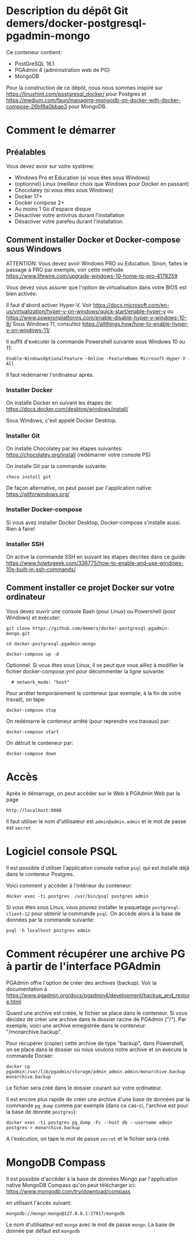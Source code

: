 # Description du dépôt Git demers/docker-postgresql-pgadmin-mongo

Ce conteneur contient:

- PostGreSQL 16.1
- PGAdmin 4 (administration web de PG)
- MongoDB

Pour la construction de ce dépôt, nous nous sommes inspiré sur https://linuxhint.com/postgresql_docker/ pour Postgres et https://medium.com/faun/managing-mongodb-on-docker-with-docker-compose-26bf8a0bbae3 pour MongoDB.

# Comment le démarrer

## Préalables

Vous devez avoir sur votre système:

- Windows Pro et Education (si vous êtes sous Windows)
- (optionnel) Linux (meilleur choix que Windows pour Docker en passant)
- Chocolatey (si vous êtes sous Windows)
- Docker 17+
- Docker compose 2+
- Au moins 1 Go d'espace disque
- Désactiver votre antivirus durant l'installation
- Désactiver votre parefeu durant l'installation

## Comment installer Docker et Docker-compose sous Windows

ATTENTION: Vous devez avoir Windows PRO ou Education.  Sinon, faites le passage à PRO
par exemple, voir cette méthode https://www.lifewire.com/upgrade-windows-10-home-to-pro-4178259

Vous devez vous assurer que l'option de virtualisation dans votre BIOS est bien
activée.

Il faut d'abord activer Hyper-V.  Voir https://docs.microsoft.com/en-us/virtualization/hyper-v-on-windows/quick-start/enable-hyper-v ou https://www.poweronplatforms.com/enable-disable-hyper-v-windows-10-8/  Sous Windows 11, consultez https://allthings.how/how-to-enable-hyper-v-on-windows-11/

Il suffit d'exécuter la commande Powershell suivante sous Windows 10 ou 11:

```
Enable-WindowsOptionalFeature -Online -FeatureName Microsoft-Hyper-V -All
```

Il faut redémarrer l'ordinateur après.

### Installer Docker

On installe Docker en suivant les étapes de: https://docs.docker.com/desktop/windows/install/

Sous Windows, c'est appelé Docker Desktop.

### Installer Git

On installe Chocolatey par les étapes suivantes: https://chocolatey.org/install
(redémarrer votre console PS)

On installe Git par la commande suivante:

```
choco install git
```

De façon alternative, on peut passer par l'application native: https://gitforwindows.org/

### Installer Docker-compose

Si vous avez installer Docker Desktop, Docker-compose s'installe aussi.  Rien
à faire!

### Installer SSH

On active la commande SSH en suivant les étapes décrites dans ce guide: https://www.howtogeek.com/336775/how-to-enable-and-use-windows-10s-built-in-ssh-commands/

## Comment installer ce projet Docker sur votre ordinateur

Vous devez ouvrir une console Bash (pour Linux) ou Powershell (pour Windows) et exécuter:


```
git clone https://github.com/demers/docker-postgresql-pgadmin-mongo.git

cd docker-postgresql-pgadmin-mongo

docker-compose up -d
```

Optionnel: Si vous êtes sous Linux, il se peut que vous aillez à modifier le fichier
docker-compose.yml pour décommenter la ligne suivante:

```
  # network_mode: "host"
```

Pour arrêter temporairement le conteneur (par exemple, à la fin de votre
travail), on tape:

```
docker-compose stop
```

On redémarre le conteneur arrêté (pour reprendre vos travaux) par:

```
docker-compose start
```

On détruit le conteneur par:

```
docker-compose down
```

# Accès

Après le démarrage, on peut accéder sur le Web à PGAdmin Web par la page

```
http://localhost:8080
```

Il faut utiliser le nom d'utilisateur est `admin@admin.admin` et le mot de passe est `secret`

# Logiciel console PSQL

Il est possible d'utiliser l'application console native `psql` qui est installé déjà dans le conteneur Postgres.

Voici comment y accéder à l'intérieur du conteneur:

```
docker exec -ti postgres  /usr/bin/psql postgres admin
```

Si vous êtes sous Linux, vous pouvez installer le paquetage
`postgresql-client-12` pour obtenir la commande `psql`.  On accède alors à la
base de données par la commande suivante:

```
psql -h localhost postgres admin
```

# Comment récupérer une archive PG à partir de l'interface PGAdmin

PGAdmin offre l'option de créer des archives (backup).
Voir la documentation à https://www.pgadmin.org/docs/pgadmin4/development/backup_and_restore.html

Quand une archive est créée, le fichier se place dans le conteneur.  Si vous
décidez de créer une archive dans le dossier racine de PGAdmin ("/").  Par exemple, voici une
archive enregistrée dans le conteneur: "/monarchive.backup".

Pour récupérer (copier) cette archive de type "backup", dans Powershell, on se place dans le dossier
où nous voulons notre archive et on exécute la commande Docker:

```
docker cp pgadmin:/var/lib/pgadmin/storage/admin_admin.admin/monarchive.backup monarchive.backup
```

Le fichier sera créé dans le dossier courant sur votre ordinateur.

Il est encore plus rapide de créer une archive d'une base de données par la
commande `pg_dump` comme par exemple (dans ce cas-ci, l'archive est pour la base
de donnée `postgres`):

```
docker exec -ti postgres pg_dump -Fc --host db --username admin postgres > monarchive.backup
```

A l'exécution, on tape le mot de passe `secret` et le fichier sera créé.

# MongoDB Compass

Il est possible d'accéder à la base de données Mongo par l'application native
MongoDB Compass qu'on peut télécharger ici: https://www.mongodb.com/try/download/compass

en utilisant l'accès suivant:

```
mongodb://mongo:mongo@127.0.0.1:27017/mongodb
```

Le nom d'utilisateur est `mongo` avec le mot de passe `mongo`.  La base de
donnée par défaut est `mongodb`


